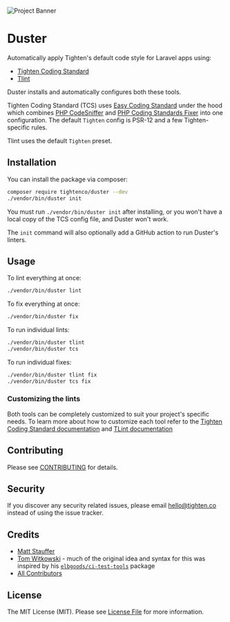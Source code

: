 ![Project Banner](https://raw.githubusercontent.com/tighten/duster/main/banner.png)
# Duster

Automatically apply Tighten's default code style for Laravel apps using:

- [Tighten Coding Standard](https://github.com/tighten/tighten-coding-standard)
- [Tlint](https://github.com/tighten/tlint)

Duster installs and automatically configures both these tools.

Tighten Coding Standard (TCS) uses [Easy Coding Standard](https://github.com/symplify/easy-coding-standard) under the hood which combines [PHP CodeSniffer](https://github.com/squizlabs/PHP_CodeSniffer) and [PHP Coding Standards Fixer](https://github.com/FriendsOfPHP/PHP-CS-Fixer) into one configuration.  The default `Tighten` config is PSR-12 and a few Tighten-specific rules.

Tlint uses the default `Tighten` preset.

## Installation

You can install the package via composer:

```bash
composer require tightenco/duster --dev
./vendor/bin/duster init
```

You must run `./vendor/bin/duster init` after installing, or you won't have a local copy of the TCS config file, and Duster won't work.

The `init` command will also optionally add a GitHub action to run Duster's linters.

## Usage

To lint everything at once:

```bash
./vendor/bin/duster lint
```

To fix everything at once:

```bash
./vendor/bin/duster fix
```

To run individual lints:

```bash
./vendor/bin/duster tlint
./vendor/bin/duster tcs
```

To run individual fixes:

```bash
./vendor/bin/duster tlint fix
./vendor/bin/duster tcs fix
```

### Customizing the lints

Both tools can be completely customized to suit your project's specific needs. To learn more about how to customize each tool refer to the [Tighten Coding Standard documentation](https://github.com/tighten/tighten-coding-standard#configuration) and [TLint documentation](https://github.com/tighten/tlint#configuration)

## Contributing

Please see [CONTRIBUTING](CONTRIBUTING.md) for details.

## Security

If you discover any security related issues, please email hello@tighten.co instead of using the issue tracker.

## Credits

- [Matt Stauffer](https://github.com/mattstauffer)
- [Tom Witkowski](https://github.com/devgummibeer) - much of the original idea and syntax for this was inspired by his [`elbgoods/ci-test-tools`](https://github.com/elbgoods/ci-test-tools) package
- [All Contributors](../../contributors)

## License

The MIT License (MIT). Please see [License File](LICENSE.md) for more information.
